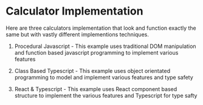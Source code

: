 # Calculator Implementation

Here are three calculators implementation that look and function exactly the same but with vastly different implementions techniques.

1. Procedural Javascript - This example uses traditional DOM manipulation and function based javascript programming to implement various features

2. Class Based Typescript - This example uses object orientated programming to model and implement various features and type safety

3. React & Typescript - This example uses React component based structure to implement the various features and Typescript for type safty
